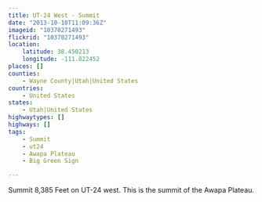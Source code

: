 ```yaml
---
title: UT-24 West - Summit
date: "2013-10-18T11:09:36Z"
imageid: "10370271493"
flickrid: "10370271493"
location:
    latitude: 38.450213
    longitude: -111.822452
places: []
counties:
    - Wayne County|Utah|United States
countries:
    - United States
states:
    - Utah|United States
highwaytypes: []
highways: []
tags:
    - Summit
    - ut24
    - Awapa Plateau
    - Big Green Sign

---
```

Summit 8,385 Feet on UT-24 west.  This is the summit of the Awapa Plateau.